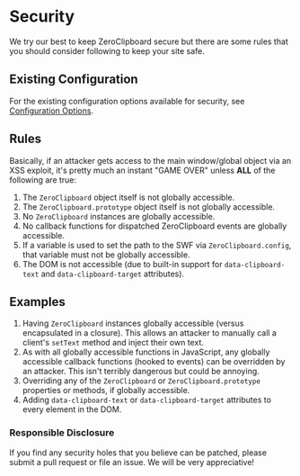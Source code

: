 # Security

We try our best to keep ZeroClipboard secure but there are some rules that you should consider following to keep your site safe.


## Existing Configuration

For the existing configuration options available for security, see [Configuration Options](api/ZeroClipboard.md#configuration-options).


## Rules

Basically, if an attacker gets access to the main window/global object via an XSS exploit, it's pretty much an instant "GAME OVER" unless **ALL** of the following are true:
 1. The `ZeroClipboard` object itself is not globally accessible.
 2. The `ZeroClipboard.prototype` object itself is not globally accessible.
 3. No `ZeroClipboard` instances are globally accessible.
 4. No callback functions for dispatched ZeroClipboard events are globally accessible.
 5. If a variable is used to set the path to the SWF via `ZeroClipboard.config`, that variable must not be globally accessible.
 6. The DOM is not accessible (due to built-in support for `data-clipboard-text` and `data-clipboard-target` attributes).

 
## Examples

 1. Having `ZeroClipboard` instances globally accessible (versus encapsulated in a closure). This allows an attacker to manually call a client's `setText` method and inject their own text.
 2. As with all globally accessible functions in JavaScript, any globally accessible callback functions (hooked to events) can be overridden by an attacker. This isn't terribly dangerous but could be annoying.
 3. Overriding any of the `ZeroClipboard` or `ZeroClipboard.prototype` properties or methods, if globally accessible.
 4. Adding `data-clipboard-text` or `data-clipboard-target` attributes to every element in the DOM.

 
### Responsible Disclosure

If you find any security holes that you believe can be patched, please submit a pull request or file an issue. We will be very appreciative!
